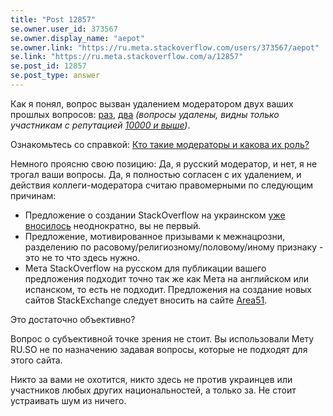 ```yaml
---
title: "Post 12857"
se.owner.user_id: 373567
se.owner.display_name: "aepot"
se.owner.link: "https://ru.meta.stackoverflow.com/users/373567/aepot"
se.link: "https://ru.meta.stackoverflow.com/a/12857"
se.post_id: 12857
se.post_type: answer
---
```

<p>Как я понял, вопрос вызван удалением модератором двух ваших прошлых вопросов: <a href="https://ru.meta.stackoverflow.com/q/12855/373567">раз</a>, <a href="https://ru.meta.stackoverflow.com/q/12854/373567">два</a> <em>(вопросы удалены, видны только участникам с репутацией <a href="https://ru.stackoverflow.com/help/privileges/moderator-tools">10000 и выше</a>)</em>.</p>
<p>Ознакомьтесь со справкой: <a href="https://ru.stackoverflow.com/help/site-moderators">Кто такие модераторы и какова их роль?</a></p>
<p>Немного проясню свою позицию: Да, я русский модератор, и нет, я не трогал ваши вопросы. Да, я полностью согласен с их удалением, и действия коллеги-модератора считаю правомерными по следующим причинам:</p>
<ul>
<li>Предложение о создании StackOverflow на украинском <a href="https://ru.meta.stackoverflow.com/q/12024/373567">уже вносилось</a> неоднократно, вы не первый.</li>
<li>Предложение, мотивированное призывами к межнацрозни, разделению по расовому/религиозному/половому/иному признаку - это не то что здесь нужно.</li>
<li>Мета StackOverflow на русском для публикации вашего предложения подходит точно так же как Мета на английском или испанском, то есть не подходит. Предложения на создание новых сайтов StackExchange следует вносить на сайте <a href="https://area51.stackexchange.com/">Area51</a>.</li>
</ul>
<p>Это достаточно объективно?</p>
<p>Вопрос о субъективной точке зрения не стоит. Вы использовали Мету RU.SO не по назначению задавая вопросы, которые не подходят для этого сайта.</p>
<p>Никто за вами не охотится, никто здесь не против украинцев или участников любых других национальностей, а только за. Не стоит устраивать шум из ничего.</p>

